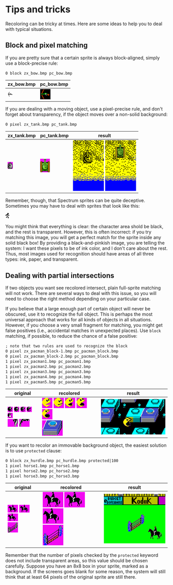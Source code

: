 # Tips and tricks

Recoloring can be tricky at times. Here are some ideas to help you to deal with typical situations.

## Block and pixel matching

If you are pretty sure that a certain sprite is always block-aligned, simply use a block-precise rule:

    0 block zx_bow.bmp pc_bow.bmp

| zx_bow.bmp | pc_bow.bmp |
|----------- |-------	  |
| ![](images/zx_bow.png)  | ![](images/pc_bow.png) |   

If you are dealing with a moving object, use a pixel-precise rule, and don't forget about transparency, if the object moves over a non-solid background:

    0 pixel zx_tank.bmp pc_tank.bmp

| zx_tank.bmp | pc_tank.bmp | result  |
|----------- |-------	  |-----	|
| ![](images/zx_tank.png) 	 | ![](images/pc_tank.png) 	  |  ![](images/zx_tank_clip.gif) ![](images/pc_tank_clip.gif) 	|   

Remember, though, that Spectrum sprites can be quite deceptive. Sometimes you may have to deal with sprites that look like this:

![](images/loderun_char.png)

You might think that everything is clear: the character area shold be black, and the rest is transparent. However, this is often incorrect: if you try matching this image, you will get a perfect match for the sprite inside any solid black box! By providing a black-and-pinkish image, you are telling the system: I want these pixels to be of ink color, and I don't care about the rest. Thus, most images used for recognition should have areas of all three types: ink, paper, and transparent.

## Dealing with partial intersections

If two objects you want see recolored intersect, plain full-sprite matching will not work. There are several ways to deal with this issue, so you will need to choose the right method depending on your particular case.

If you believe that a large enough part of certain object will never be obscured, use it to recognize the full object. This is perhaps the most universal approach that works for all kinds of objects in all situations. However, if you choose a very small fragment for matching, you might get false positives (i.e., accidental matches in unexpected places). Use `block` matching, if possible, to reduce the chance of a false positive:

    ; note that two rules are used to recognize the block
    0 pixel zx_pacman_block-1.bmp pc_pacman_block.bmp
    0 pixel zx_pacman_block-2.bmp pc_pacman_block.bmp
    1 pixel zx_pacman1.bmp pc_pacman1.bmp
    1 pixel zx_pacman2.bmp pc_pacman2.bmp
    1 pixel zx_pacman3.bmp pc_pacman3.bmp
    1 pixel zx_pacman4.bmp pc_pacman4.bmp
    1 pixel zx_pacman5.bmp pc_pacman5.bmp


| original   | recolored | result  |
|-------- |-------	  |---------|
|![](images/zx_pacman1.png) ![](images/zx_pacman2.png) ![](images/zx_pacman3.png) ![](images/zx_pacman4.png) ![](images/zx_pacman5.png)<br>![](images/zx_pacman_block-1.png) ![](images/zx_pacman_block-2.png) | ![](images/pc_pacman1.png) ![](images/pc_pacman2.png) ![](images/pc_pacman3.png) ![](images/pc_pacman4.png) ![](images/pc_pacman5.png)<br>![](images/pc_pacman_block.png) | ![](images/pacmania_clip.gif) |

If you want to recolor an immovable background object, the easiest solution is to use `protected` clause:

    0 block zx_hurdle.bmp pc_hurdle.bmp protected|100
    1 pixel horse1.bmp pc_horse1.bmp
    1 pixel horse2.bmp pc_horse2.bmp
    1 pixel horse3.bmp pc_horse3.bmp

| original   | recolored | result  |
|-------- |-------	  |---------|
|![](images/zx_horse1.png) ![](images/zx_horse2.png) ![](images/zx_horse3.png)<br>![](images/zx_hurdle.png) | ![](images/pc_horse1.png) ![](images/pc_horse2.png) ![](images/pc_horse3.png)<br>![](images/pc_hurdle.png) | ![](images/sjump_clip.gif) |

Remember that the number of pixels checked by the `protected` keyword does not include transparent areas, so this value should be chosen carefully. Suppose you have an 8x8 box in your sprite, marked as a background. If the screens goes blank for some reason, the system will still think that at least 64 pixels of the original sprite are still there.

<!-- 
Guess your situation using secondary information RS, IB2

Matching partially intersecting sprites

Matching small immovable background sprites

Rearranging screen layout, drawing decoration

-->